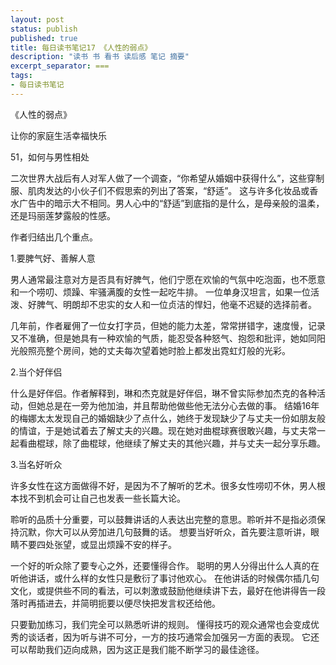 ```yaml
---
layout: post
status: publish
published: true
title: 每日读书笔记17 《人性的弱点》
description: "读书 书 看书 读后感 笔记 摘要"
excerpt_separator: ===
tags:
- 每日读书笔记
---
```


《人性的弱点》 
 
让你的家庭生活幸福快乐
 
51，如何与男性相处
 
二次世界大战后有人对军人做了一个调查，“你希望从婚姻中获得什么”，这些穿制服、肌肉发达的小伙子们不假思索的列出了答案，“舒适”。
这与许多化妆品或香水广告中的暗示大不相同。男人心中的“舒适”到底指的是什么，是母亲般的温柔，还是玛丽莲梦露般的性感。
 
作者归结出几个重点。
 
1.要脾气好、善解人意
 
男人通常最注意对方是否具有好脾气，他们宁愿在欢愉的气氛中吃泡面，也不愿意和一个唠叨、烦躁、牢骚满腹的女性一起吃牛排。
一位单身汉坦言，如果一位活泼、好脾气、明朗却不忠实的女人和一位贞洁的悍妇，他毫不迟疑的选择前者。
 
几年前，作者雇佣了一位女打字员，但她的能力太差，常常拼错字，速度慢，记录又不准确，但是她具有一种欢愉的气质，能忍受各种怒气、抱怨和批评，她如同阳光般照亮整个房间，她的丈夫每次望着她时脸上都发出霓虹灯般的光彩。
 
2.当个好伴侣
 
什么是好伴侣。作者解释到，琳和杰克就是好伴侣，琳不曾实际参加杰克的各种活动，但她总是在一旁为他加油，并且帮助他做些他无法分心去做的事。
结婚16年的梅娜太太发现自己的婚姻缺少了点什么，她终于发现缺少了与丈夫一份如朋友般的情谊，于是她试着去了解丈夫的兴趣。现在她对曲棍球赛很敢兴趣，与丈夫常一起看曲棍球，除了曲棍球，他继续了解丈夫的其他兴趣，并与丈夫一起分享乐趣。
 
3.当名好听众
 
许多女性在这方面做得不好，是因为不了解听的艺术。很多女性唠叨不休，男人根本找不到机会可让自己也发表一些长篇大论。
 
聆听的品质十分重要，可以鼓舞讲话的人表达出完整的意思。聆听并不是指必须保持沉默，你大可以从旁加进几句鼓舞的话。
想要当好听众，首先要注意听讲，眼睛不要四处张望，或显出烦躁不安的样子。
 
一个好的听众除了要专心之外，还要懂得合作。
聪明的男人分得出什么人真的在听他讲话，或什么样的女性只是敷衍了事讨他欢心。
在他讲话的时候偶尔插几句文化，或提供些不同的看法，可以刺激或鼓励他继续讲下去，最好在他讲得告一段落时再插进去，并简明扼要以便尽快把发言权还给他。
 
只要勤加练习，我们完全可以熟悉听讲的规则。
懂得技巧的观众通常也会变成优秀的谈话者，因为听与讲不可分，一方的技巧通常会加强另一方面的表现。
它还可以帮助我们迈向成熟，因为这正是我们能不断学习的最佳途径。


